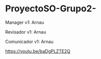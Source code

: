 # ProyectoSO-Grupo2-

Manager v1: Arnau

Revisador v1: Arnau

Comunicador v1: Arnau

https://youtu.be/baDgPLZTE2Q
